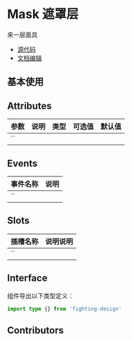 # Mask 遮罩层

来一层面具

- [源代码](https://github.com/FightingDesign/fighting-design/tree/master/packages/fighting-design/mask)
- [文档编辑](https://github.com/FightingDesign/fighting-design/blob/master/docs/docs/components/mask.md)

## 基本使用

## Attributes

| 参数 | 说明 | 类型 | 可选值 | 默认值 |
| ---- | ---- | ---- | ------ | ------ |
| ``   |      |      |        |        |

## Events

| 事件名称 | 说明 |
| -------- | ---- |
| ``       |      |

## Slots

| 插槽名称 | 说明说明 |
| -------- | -------- |
| ``       |          |

## Interface

组件导出以下类型定义：

```ts
import type {} from 'fighting-design'
```

## Contributors

<a href="https://github.com/Tyh2001" target="_blank">
  <f-avatar round src="https://avatars.githubusercontent.com/u/73180970?v=4" />
</a>
